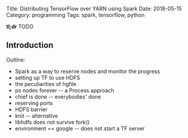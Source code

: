 Title: Distributing TensorFlow over YARN using Spark
Date: 2018-05-15
Category: programming
Tags: spark, tensorflow, python

**tl;dr** TODO

Introduction
------------

Outline:
* Spark as a way to reserve nodes and monitor the progress
* setting up TF to use HDFS
* the peculiarities of hgfile
* ps nodes forever -- a Process approach
* chief is done -- everybodies' done
* reserving ports
* HDFS barrier
* knit -- alternative
* libhdfs does not survive fork()
* environment == google -- does not start a TF server
